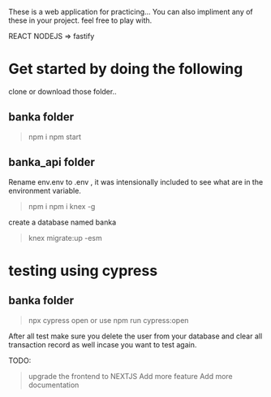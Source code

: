These is a web application for practicing... You can also impliment any of these in your project. feel free to play with.

REACT
NODEJS => fastify

# Get started by doing the following

clone or download those folder..
## banka folder
> npm i
> npm start

## banka_api folder
Rename env.env to .env , it was intensionally included to see what are in the environment variable.

> npm i
> npm i knex -g

create a database named banka
> knex migrate:up -esm

# testing using cypress
## banka folder
> npx cypress open
or use
> npm run cypress:open

After all test make sure you delete the user from your database
and clear all transaction record as well incase you want to test again.

TODO:
> upgrade the frontend to NEXTJS
> Add more feature
> Add more documentation

